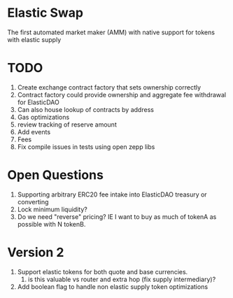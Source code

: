 # Elastic Swap

The first automated market maker (AMM) with native support for tokens with elastic supply


# TODO
1. Create exchange contract factory that sets ownership correctly
  1. Contract factory could provide ownership and aggregate fee withdrawal for ElasticDAO
  1. Can also house lookup of contracts by address
2. Gas optimizations
3. review tracking of reserve amount
4. Add events
5. Fees
6. Fix compile issues in tests using open zepp libs



# Open Questions
1. Supporting arbitrary ERC20 fee intake into ElasticDAO treasury or converting
1. Lock minimum liquidity?
1. Do we need "reverse" pricing?  IE I want to buy as much of tokenA as possible with N tokenB.

# Version 2 
1. Support elastic tokens for both quote and base currencies.
    1. is this valuable vs router and extra hop (fix supply intermediary)?
2. Add boolean flag to handle non elastic supply token optimizations